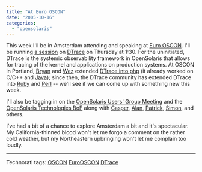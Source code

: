 ```yaml
---
title: "At Euro OSCON"
date: "2005-10-16"
categories: 
  - "opensolaris"
---
```


This week I'll be in Amsterdam attending and speaking at [Euro OSCON](http://conferences.oreillynet.com/eurooscon/). I'll be running [a session](http://conferences.oreillynet.com/cs/eurooscon/view/e_sess/7933) on [DTrace](http://www.opensolaris.org/os/community/dtrace/) on Thursday at 1:30. For the uninitiated, DTrace is the systemic observability framework in OpenSolaris that allows for tracing of the kernel and applications on production systems. At OSCON in Portland, [Bryan](http://blogs.sun.com/bmc) and [Wez](http://netevil.org/) extended [DTrace into php](http://blogs.sun.com/roller/page/bmc?entry=dtrace_and_php) (it already worked on C/C++ and [Java](http://dtrace.org/blogs/ahl/dtracing_java)); since then, the DTrace community has extended DTrace into [Ruby](http://blogs.sun.com/roller/page/bmc?entry=dtrace_and_ruby) and [Perl](http://blogs.sun.com/roller/page/alanbur?entry=dtrace_and_perl) -- we'll see if we can come up with something new this week.

I'll also be tagging in on the [OpenSolaris Users' Group Meeting](http://conferences.oreillynet.com/cs/eurooscon/view/e_sess/7964) and the [OpenSolaris Technologies BoF](http://conferences.oreillynet.com/cs/eurooscon/view/e_sess/7934) along with [Casper](/casper), [Alan](/alanbur), [Patrick](/patrickf), [Simon](/webmink), and others.

I've had a bit of a chance to explore Amsterdam a bit and it's spectacular. My California-thinned blood won't let me forgo a comment on the rather cold weather, but my Northeastern upbringing won't let me complain too loudly.

* * *

Technorati tags: [OSCON](http://technorati.com/tag/OSCON) [EuroOSCON](http://technorati.com/tag/EuroOSCON) [DTrace](http://technorati.com/tag/DTrace)
